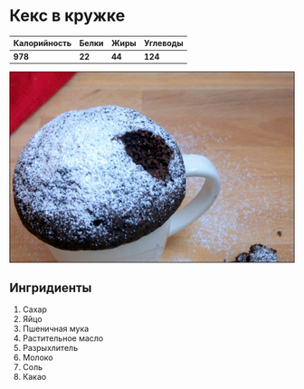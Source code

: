 # Кекс в кружке

Калорийность | Белки | Жиры | Углеводы
--- | --- | --- | ---
**978** | **22** | **44** | **124**

![Cupcake](cupcake.jpg)

## Ингридиенты

1. Сахар
2. Яйцо
3. Пшеничная мука
4. Растительное масло
5. Разрыхлитель
6. Молоко
7. Соль
8. Какао 